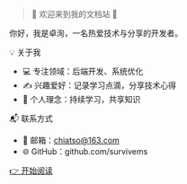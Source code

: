 > 🌟 欢迎来到我的文档站 🌟

你好，我是卓洵，一名热爱技术与分享的开发者。

💡 关于我
+ 💻 专注领域：后端开发、系统优化
+ ✍️ 兴趣爱好：记录学习点滴，分享技术心得
+ 🌱 个人理念：持续学习，共享知识

📬 联系方式

+ 📧 邮箱：chiatso@163.com
+ 🌐 GitHub：github.com/survivems

[👉 开始阅读](/README)